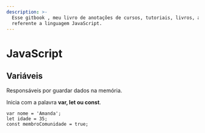 ```yaml
---
description: >-
  Esse gitbook , meu livro de anotações de cursos, tutoriais, livros, artigos
  referente a linguagem JavaScript.
---
```


# JavaScript

## **Variáveis**

Responsáveis por guardar dados na memória.

Inicia com a palavra **var, let ou const**.

```text
var nome = 'Amanda';
let idade = 35;
const membroComunidade = true;
```

